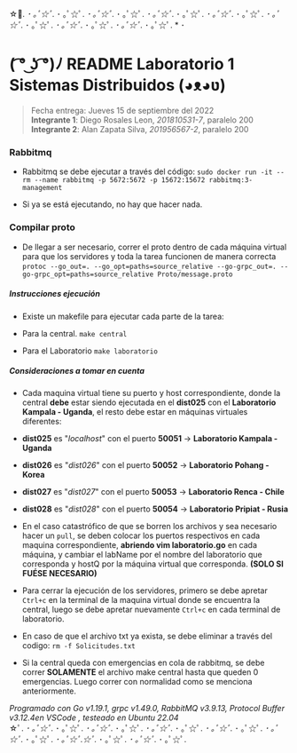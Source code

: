 ☆ﾟ. *･ ｡ﾟ☆ﾟ.* ･ ｡ﾟ☆ﾟ. *･ ｡ﾟ☆ﾟ.* ･ ｡ﾟ☆ﾟ. *･ ｡ﾟ☆ﾟ.* ･ ｡ﾟ☆ﾟ. *･ ｡ﾟ☆ﾟ.* ･ ｡ﾟ☆ﾟ. *･ ｡ﾟ☆ﾟ.* ･ ｡ﾟ☆ﾟ. *･ ｡ﾟ☆ﾟ.* ･ ｡ﾟ☆ﾟ. *･ ｡ﾟ☆ﾟ.* ･ ｡ﾟ☆ﾟ. * ･

# ( ͡° ͜ʖ ͡°)ﾉ README Laboratorio 1 Sistemas Distribuidos (◕ᴥ◕ʋ)

>Fecha entrega: Jueves 15 de septiembre  del 2022  
>**Integrante 1**: Diego Rosales Leon, *201810531-7*, paralelo 200  
>**Integrante 2**: Alan Zapata Silva, *201956567-2*, paralelo 200  

### Rabbitmq

- Rabbitmq se debe ejecutar a través del código:
    `sudo docker run -it --rm --name rabbitmq -p 5672:5672 -p 15672:15672 rabbitmq:3-management`

- Si ya se está ejecutando, no hay que hacer nada.

### Compilar proto

- De llegar a ser necesario, correr el proto dentro de cada máquina virtual para que los servidores y toda la tarea funcionen de manera correcta
    `protoc --go_out=. --go_opt=paths=source_relative --go-grpc_out=. --go-grpc_opt=paths=source_relative Proto/message.proto`

##### Instrucciones ejecución

- Existe un makefile para ejecutar cada parte de la tarea:

- Para la central.
    `make central`

- Para el Laboratorio
    `make laboratorio`

##### Consideraciones a tomar en cuenta

- Cada maquina virtual tiene su puerto y host correspondiente, donde la central **debe** estar siendo ejecutada en el **dist025** con el **Laboratorio Kampala - Uganda**, el resto debe estar en máquinas virtuales diferentes:
- **dist025** es "*localhost*" con el puerto **50051** &rarr; **Laboratorio Kampala - Uganda**
- **dist026** es "*dist026*" con el puerto **50052** &rarr; **Laboratorio Pohang - Korea**
- **dist027** es "*dist027*" con el puerto **50053** &rarr; **Laboratorio Renca - Chile**
- **dist028** es "*dist028*" con el puerto **50054** &rarr; **Laboratorio Pripiat - Rusia**

- En el caso catastrófico de que se borren los archivos y sea necesario hacer un `pull`, se deben colocar los puertos respectivos en cada maquina correspondiente, **abriendo vim laboratorio.go** en cada máquina, y cambiar el labName por el nombre del laboratorio que corresponda y hostQ por la máquina virtual que corresponda. **(SOLO SI FUÉSE NECESARIO)**

- Para cerrar la ejecución de los servidores, primero se debe apretar `Ctrl+c` en la terminal de la maquina virtual donde se encuentra la central, luego se debe apretar nuevamente `Ctrl+c` en cada terminal de laboratorio.

- En caso de que el archivo txt ya exista, se debe eliminar a través del codigo:
    `rm -f Solicitudes.txt`

- Si la central queda con emergencias en cola de rabbitmq, se debe correr **SOLAMENTE** el archivo make central hasta que queden 0 emergencias. Luego correr con normalidad como se menciona anteriormente.  

*Programado con Go v1.19.1, grpc v1.49.0, RabbitMQ v3.9.13, Protocol Buffer v3.12.4en VSCode , testeado en Ubuntu 22.04*  
☆ﾟ. *･ ｡ﾟ☆ﾟ.* ･ ｡ﾟ☆ﾟ. *･ ｡ﾟ☆ﾟ.* ･ ｡ﾟ☆ﾟ. *･ ｡ﾟ☆ﾟ.* ･ ｡ﾟ☆ﾟ. *･ ｡ﾟ☆ﾟ.* ･ ｡ﾟ☆ﾟ. *･ ｡ﾟ☆ﾟ.* ･ ｡ﾟ☆ﾟ. *･ ｡ﾟ☆ﾟ.☆ﾟ.* ･ ｡ﾟ☆ﾟ. *･ ｡ﾟ☆ﾟ.* ･ ｡ﾟ☆ﾟ.